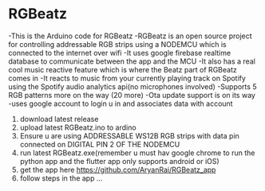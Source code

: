 # RGBeatz
-This is the Arduino code for RGBeatz 
-RGBeatz is an open source project for controlling addressable RGB strips using a NODEMCU which is connected to the internet over wifi
-It uses google firebase realtime database to communicate between the app and the MCU
-It also has a real cool music reactive feature which is where the Beatz part of RGBeatz comes in
-It reacts to music from your currently playing track on Spotify using the Spotify audio analytics api(no microphones involved)
-Supports 5 RGB patterns more on the way (20 more)
-Ota update support is on its way
-uses google account to login u in and associates data with account
 


1. download latest release
2. upload latest RGBeatz.ino to ardino
3. Ensure u are using ADDRESSABLE WS12B RGB strips with data pin connected on DIGITAL PIN 2 OF THE NODEMCU
4. run latest RGBeatz.exe(remember u must hav google chrome to run the python app and the flutter app only supports android or iOS)
5. get the app here https://github.com/AryanRai/RGBeatz_app
6. follow steps in the app ...

